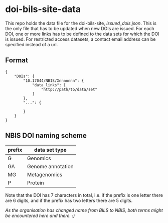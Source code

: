 # doi-bils-site-data

This repo holds the data file for the doi-bils-site, *issued_dois.json*. This is the only file that has to be updated when new DOIs are issued. For each DOI, one or more links has to be defined to the data sets for which the DOI is issued. For restricted access datasets, a contact email address can be specified instead of a url.

## Format

	{
	    "DOIs": {
	        "10.17044/NBIS/Xnnnnnnn": {
	            "data_links": [
	                "http://path/to/data/set"
	            ]
	        },
	        "...": {

	        }
	    }
	}


## NBIS DOI naming scheme
prefix   |   data set type
---------|----------------
G        |   Genomics
GA       |   Genome annotation
MG       |   Metagenomics
P        |   Protein

Note that the DOI has 7 characters in total, i.e. if the prefix is one letter there are 6 digits, and if the prefix has two letters there are 5 digits.

*As the organisation has changed name from BILS to NBIS, both terms might be encountered here and there. :)*
